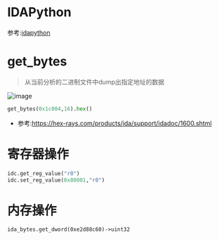 # IDAPython
参考:[idapython](./../plugins/IDAPython/)
# get_bytes
> 从当前分析的二进制文件中dump出指定地址的数据 

![image](https://user-images.githubusercontent.com/27600008/153832313-c21b6363-4a44-4709-9978-48df342ead0c.png)
```python
get_bytes(0x1c004,16).hex()
```
- 参考:https://hex-rays.com/products/ida/support/idadoc/1600.shtml
# 寄存器操作
```python
idc.get_reg_value("r0")
idc.set_reg_value(0x80001,"r0")
```
# 内存操作
```
ida_bytes.get_dword(0xe2d88c60)->uint32
```
